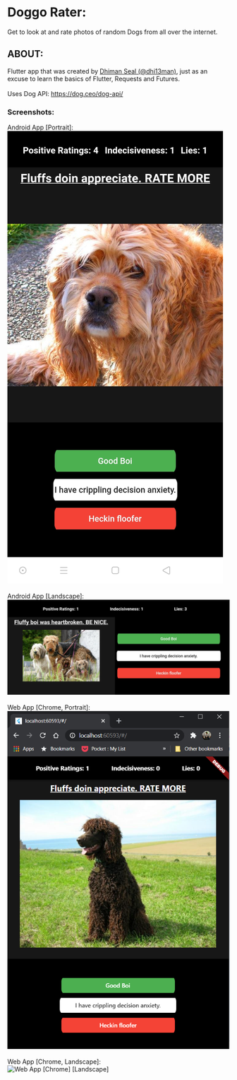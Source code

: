# Doggo Rater:

Get to look at and rate photos of random Dogs from all over the internet.

## ABOUT:

Flutter app that was created by [Dhiman Seal (@dhi13man)](http://www.github.com/dhi13man), just as an excuse to learn the basics of Flutter, Requests and Futures.<br><br>
Uses Dog API: https://dog.ceo/dog-api/

### Screenshots:
Android App [Portrait]:<br>
![](Screenshots/android_portrait.jpg "Android App [Portrait]")<br><br>
Android App [Landscape]:<br>
![](Screenshots/android_landscape.jpg "Android App [Portrait]")<br><br>
Web App [Chrome, Portrait]:<br>
![](Screenshots/web_app_portrait.jpg "Web App [Chrome] [Portrait]")<br><br>
Web App [Chrome, Landscape]:<br>
![](Screenshots/web_app_landscape.jpg "Web App [Chrome] [Landscape]")<br><br>

